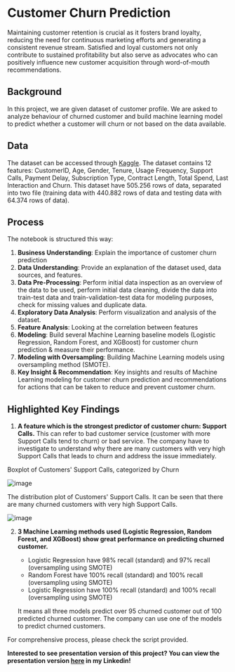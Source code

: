 # Customer Churn Prediction
Maintaining customer retention is crucial as it fosters brand loyalty, reducing the need for continuous marketing efforts and generating a consistent revenue stream. Satisfied and loyal customers not only contribute to sustained profitability but also serve as advocates who can positively influence new customer acquisition through word-of-mouth recommendations.

## Background
In this project, we are given dataset of customer profile. We are asked to analyze behaviour of churned customer and build machine learning model to predict whether a customer will churn or not based on the data available.

## Data
The dataset can be accessed through [Kaggle](https://www.kaggle.com/datasets/muhammadshahidazeem/customer-churn-dataset/data?select=customer_churn_dataset-training-master.csv). The dataset contains 12 features:  CustomerID, Age, Gender, Tenure, Usage Frequency, Support Calls, Payment Delay, Subscription Type, Contract Length, Total Spend, Last Interaction and Churn. This dataset have 505.256 rows of data, separated into two file (training data with 440.882 rows of data and testing data with 64.374 rows of data).

## Process
The notebook is structured this way:
1. **Business Understanding**: Explain the importance of customer churn prediction
2. **Data Understanding**: Provide an explanation of the dataset used, data sources, and features.
3. **Data Pre-Processing**: Perform initial data inspection as an overview of the data to be used, perform initial data cleaning, divide the data into train-test data and train-validation-test data for modeling purposes, check for missing values and duplicate data.
4. **Exploratory Data Analysis**: Perform visualization and analysis of the dataset.
5. **Feature Analysis**: Looking at the correlation between features
6. **Modeling**: Build several Machine Learning baseline models (Logistic Regression, Random Forest, and XGBoost) for customer churn prediction & measure their performance.
7. **Modeling with Oversampling**: Building Machine Learning models using oversampling method (SMOTE).
8. **Key Insight & Recommendation**: Key insights and results of Machine Learning modeling for customer churn prediction and recommendations for actions that can be taken to reduce and prevent customer churn.

## Highlighted Key Findings
1. **A feature which is the strongest predictor of customer churn: Support Calls.** This can refer to bad customer service (customer with more Support Calls tend to churn) or bad service. The company have to investigate to understand why there are many customers with very high Support Calls that leads to churn and address the issue immediately.

Boxplot of Customers' Support Calls, categorized by Churn

![image](https://github.com/faisalghifariz/customer-churn-prediction/assets/90921520/373d8398-1fbe-4b8f-bc06-c6e796f9782e)

The distribution plot of Customers' Support Calls. It can be seen that there are many churned customers with very high Support Calls.

![image](https://github.com/faisalghifariz/customer-churn-prediction/assets/90921520/ec5736a2-cec6-48d5-b2eb-3644251d4a72)

2. **3 Machine Learning methods used (Logistic Regression, Random Forest, and XGBoost) show great performance on predicting churned customer.**
   - Logistic Regression have 98% recall (standard) and 97% recall (oversampling using SMOTE)
   - Random Forest have 100% recall (standard) and 100% recall (oversampling using SMOTE)
   - Logistic Regression have 100% recall (standard) and 100% recall (oversampling using SMOTE)
   
   It means all three models predict over 95 churned customer out of 100 predicted churned customer. The company can use one of the models to predict churned customers.

For comprehensive process, please check the script provided.

**Interested to see presentation version of this project? You can view the presentation version [here](https://www.linkedin.com/feed/update/urn:li:activity:7140013902850842624/) in my Linkedin!**

